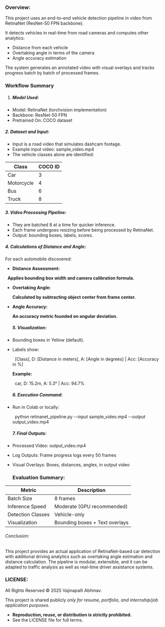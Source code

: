 ### Overview:



This project uses an end-to-end vehicle detection pipeline in video from RetinaNet (ResNet-50 FPN backbone).



It detects vehicles in real-time from road cameras and computes other analytics:

* Distance from each vehicle
* Overtaking angle in terms of the camera
* Angle accuracy estimation



The system generates an annotated video with visual overlays and tracks progress batch by batch of processed frames.



### Workflow Summary



1. ##### **Model Used:**



* Model: RetinaNet (torchvision implementation)
* Backbone: ResNet-50 FPN
* Pretrained On: COCO dataset



##### **2. Dataset and Input:**



* Input is a road video that simulates dashcam footage.
* Example input video: sample\_video.mp4
* The vehicle classes alone are identified:

| Class      | COCO ID |
| ---------- | ------- |
| Car        | 3       |
| Motorcycle | 4       |
| Bus        | 6       |
| Truck      | 8       |



##### **3. Video Processing Pipeline:**



* They are batched 8 at a time for quicker inference.
* Each frame undergoes resizing before being processed by RetinaNet.
* Output: bounding boxes, labels, scores.



##### **4. Calculations of Distance and Angle:**



For each automobile discovered:

* **Distance Assessment:**

    **Applies bounding box width and camera calibration formula.**

* **Overtaking Angle:**

  **Calculated by subtracting object center from frame center.**

* **Angle Accuracy:**

  **An accuracy metric founded on angular deviation.**

  

  ##### **5. Visualization:**

  

* Bounding boxes in Yellow (default).
* Labels show:

   	\[Class], D: \[Distance in meters], A: \[Angle in degrees] | Acc: \[Accuracy in %]

  

  **Example:**

   	car, D: 15.2m, A: 5.3° | Acc: 94.7%

  

  ##### **6. Execution Command:**

  

* Run in Colab or locally:

   	python retinanet\_pipeline.py --input sample\_video.mp4 --output output\_video.mp4

  

  ##### **7. Final Outputs:**

  

* Processed Video: output\_video.mp4
* Log Outputs: Frame progress logs every 50 frames
* Visual Overlays: Boxes, distances, angles, in output video

  

  ### Evaluation Summary:
| Metric                | Description                    |
| --------------------- | ------------------------------ |
| Batch Size            | 8 frames                       |
| Inference Speed       | Moderate (GPU recommended)     |
| Detection Classes     | Vehicle-only                   |
| Visualization         | Bounding boxes + Text overlays |

  

  

  ###### Conclusion:

  This project provides an actual application of RetinaNet-based car detection with additional driving analytics such as overtaking angle estimation and distance calculation. The pipeline is modular, extensible, and it can be adapted to traffic analysis as well as real-time driver assistance systems.

  

  ### LICENSE:

  
All Rights Reserved © 2025 Vajinapalli Abhinav.

  
This project is shared publicly *only for resume, portfolio, and internship/job application purposes*.

  

* **Reproduction, reuse, or distribution is strictly prohibited.**
* See the LICENSE file for full terms.

  


